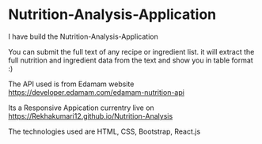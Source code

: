 # Nutrition-Analysis-Application
I have build the Nutrition-Analysis-Application 

You can submit the full text of any recipe or ingredient list. it will extract the full nutrition and ingredient data from the text and show you in table format :)

The API used is from Edamam website https://developer.edamam.com/edamam-nutrition-api

Its a Responsive Appication currentry live on  https://Rekhakumari12.github.io/Nutrition-Analysis

The technologies used are HTML, CSS, Bootstrap, React.js 


